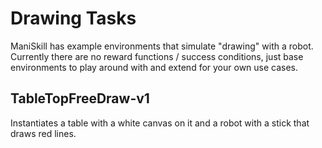 # Drawing Tasks

ManiSkill has example environments that simulate "drawing" with a robot. Currently there are no reward functions / success conditions, just base environments to play around with and extend for your own use cases.

## TableTopFreeDraw-v1

Instantiates a table with a white canvas on it and a robot with a stick that draws red lines.